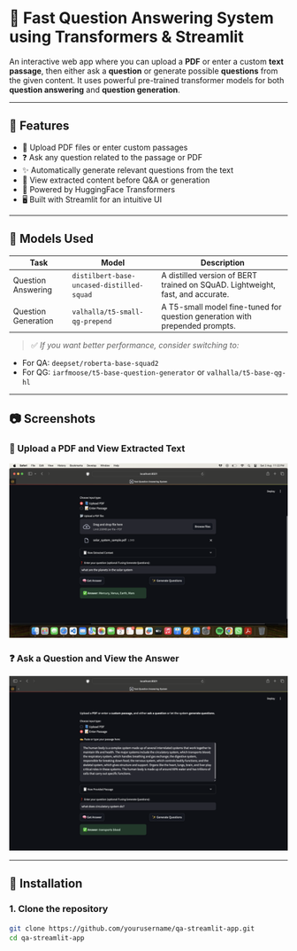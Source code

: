 # 📄 Fast Question Answering System using Transformers & Streamlit

An interactive web app where you can upload a **PDF** or enter a custom **text passage**, then either ask a **question** or generate possible **questions** from the given content. It uses powerful pre-trained transformer models for both **question answering** and **question generation**.

---

## 🚀 Features

- 📂 Upload PDF files or enter custom passages
- ❓ Ask any question related to the passage or PDF
- ✨ Automatically generate relevant questions from the text
- 🧾 View extracted content before Q&A or generation
- 🧠 Powered by HuggingFace Transformers
- 🖥️ Built with Streamlit for an intuitive UI

---

## 🧠 Models Used

| Task                | Model                                      | Description                                                                 |
|---------------------|--------------------------------------------|-----------------------------------------------------------------------------|
| Question Answering  | `distilbert-base-uncased-distilled-squad`  | A distilled version of BERT trained on SQuAD. Lightweight, fast, and accurate. |
| Question Generation | `valhalla/t5-small-qg-prepend`             | A T5-small model fine-tuned for question generation with prepended prompts. |

> ✅ *If you want better performance, consider switching to:*
- For QA: `deepset/roberta-base-squad2`
- For QG: `iarfmoose/t5-base-question-generator` or `valhalla/t5-base-qg-hl`

---

## 📷 Screenshots

### 🧾 Upload a PDF and View Extracted Text
![Upload Screenshot](screenshots/src1.png)

### ❓ Ask a Question and View the Answer
![Answer Screenshot](screenshots/src2.png)

---

## 🔧 Installation

### 1. Clone the repository
```bash
git clone https://github.com/yourusername/qa-streamlit-app.git
cd qa-streamlit-app
